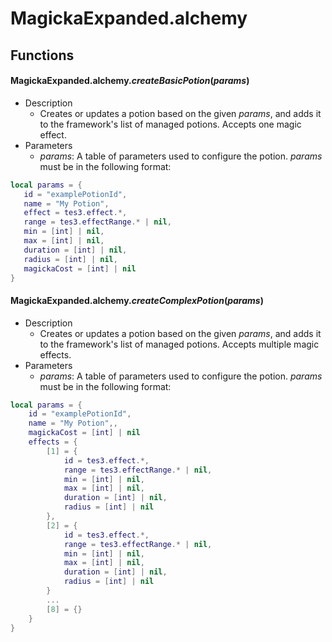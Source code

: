 # MagickaExpanded.alchemy
## Functions
#### MagickaExpanded.alchemy.*createBasicPotion*(*params*)
 * Description
    * Creates or updates a potion based on the given *params*, and adds it to the framework's list of managed potions. Accepts one magic effect.
 * Parameters
    * *params*: A table of parameters used to configure the potion. *params* must be in the following format:
```lua
local params = {
   id = "examplePotionId",
   name = "My Potion",
   effect = tes3.effect.*,
   range = tes3.effectRange.* | nil,
   min = [int] | nil,
   max = [int] | nil,
   duration = [int] | nil,
   radius = [int] | nil,
   magickaCost = [int] | nil
}
```

#### MagickaExpanded.alchemy.*createComplexPotion*(*params*)
 * Description
    * Creates or updates a potion based on the given *params*, and adds it to the framework's list of managed potions. Accepts multiple magic effects.
 * Parameters
    * *params*: A table of parameters used to configure the potion. *params* must be in the following format:
```lua
local params = {
    id = "examplePotionId",
    name = "My Potion",,
    magickaCost = [int] | nil
    effects = {
        [1] = {
            id = tes3.effect.*,
            range = tes3.effectRange.* | nil,
            min = [int] | nil,
            max = [int] | nil,
            duration = [int] | nil,
            radius = [int] | nil
        },
        [2] = {
            id = tes3.effect.*,
            range = tes3.effectRange.* | nil,
            min = [int] | nil,
            max = [int] | nil,
            duration = [int] | nil,
            radius = [int] | nil
        }
        ...
        [8] = {}
    }
}
```
